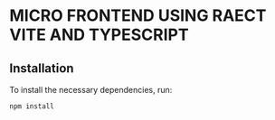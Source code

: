 # MICRO FRONTEND USING RAECT VITE AND TYPESCRIPT

## Installation

To install the necessary dependencies, run:

```bash
npm install
```
